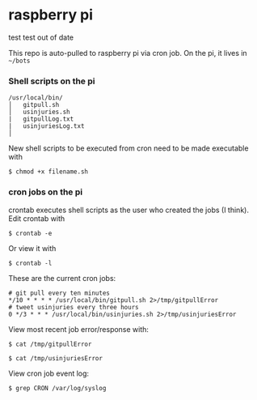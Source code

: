 # raspberry pi

test test out of date

This repo is auto-pulled to raspberry pi via cron job. On the pi, it lives in `~/bots`

### Shell scripts on the pi

```
/usr/local/bin/
│   gitpull.sh
│   usinjuries.sh
|   gitpullLog.txt
|   usinjuriesLog.txt
│
```

New shell scripts to be executed from cron need to be made executable with

`$ chmod +x filename.sh`

### cron jobs on the pi

crontab executes shell scripts as the user who created the jobs (I think). Edit crontab with

`$ crontab -e`

Or view it with 

`$ crontab -l`

These are the current cron jobs:
```
# git pull every ten minutes
*/10 * * * * /usr/local/bin/gitpull.sh 2>/tmp/gitpullError
# tweet usinjuries every three hours
0 */3 * * * /usr/local/bin/usinjuries.sh 2>/tmp/usinjuriesError
```

View most recent job error/response with:

`$ cat /tmp/gitpullError`

`$ cat /tmp/usinjuriesError`

View cron job event log:

`$ grep CRON /var/log/syslog`
